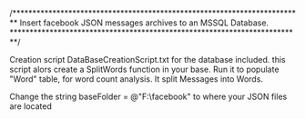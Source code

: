 /*************************************************************************
Insert facebook JSON messages archives to an MSSQL Database. 
*************************************************************************/


Creation script DataBaseCreationScript.txt for the database included. 
this script alors create a SplitWords function in your base. Run it to populate "Word" table, for word count analysis. It split Messages into Words. 


Change the string baseFolder = @"F:\facebook\" to where your JSON files are located
